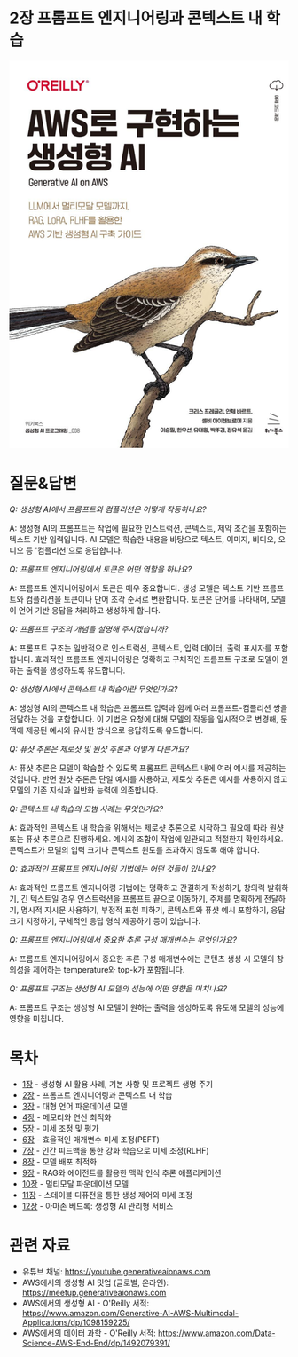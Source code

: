 # 2장 프롬프트 엔지니어링과 콘텍스트 내 학습
[![](../img/gaia_book_cover_sm.png)](https://www.amazon.com/Generative-AI-AWS-Multimodal-Applications/dp/1098159225/)

# 질문&답변

_Q: 생성형 AI에서 프롬프트와 컴플리션은 어떻게 작동하나요?_

A: 생성형 AI의 프롬프트는 작업에 필요한 인스트럭션, 콘텍스트, 제약 조건을 포함하는 텍스트 기반 입력입니다. AI 모델은 학습한 내용을 바탕으로 텍스트, 이미지, 비디오, 오디오 등 '컴플리션'으로 응답합니다.

_Q: 프롬프트 엔지니어링에서 토큰은 어떤 역할을 하나요?_

A: 프롬프트 엔지니어링에서 토큰은 매우 중요합니다. 생성 모델은 텍스트 기반 프롬프트와 컴플리션을 토큰이나 단어 조각 순서로 변환합니다. 토큰은 단어를 나타내며, 모델이 언어 기반 응답을 처리하고 생성하게 합니다.

_Q: 프롬프트 구조의 개념을 설명해 주시겠습니까?_

A: 프롬프트 구조는 일반적으로 인스트럭션, 콘텍스트, 입력 데이터, 출력 표시자를 포함합니다. 효과적인 프롬프트 엔지니어링은 명확하고 구체적인 프롬프트 구조로 모델이 원하는 출력을 생성하도록 유도합니다.

_Q: 생성형 AI에서 콘텍스트 내 학습이란 무엇인가요?_

A: 생성형 AI의 콘텍스트 내 학습은 프롬프트 입력과 함께 여러 프롬프트-컴플리션 쌍을 전달하는 것을 포함합니다. 이 기법은 요청에 대해 모델의 작동을 일시적으로 변경해, 문맥에 제공된 예시와 유사한 방식으로 응답하도록 유도합니다.

_Q: 퓨샷 추론은 제로샷 및 원샷 추론과 어떻게 다른가요?_

A: 퓨샷 추론은 모델이 학습할 수 있도록 프롬프트 콘텍스트 내에 여러 예시를 제공하는 것입니다. 반면 원샷 추론은 단일 예시를 사용하고, 제로샷 추론은 예시를 사용하지 않고 모델의 기존 지식과 일반화 능력에 의존합니다.

_Q: 콘텍스트 내 학습의 모범 사례는 무엇인가요?_

A: 효과적인 콘텍스트 내 학습을 위해서는 제로샷 추론으로 시작하고 필요에 따라 원샷 또는 퓨샷 추론으로 진행하세요. 예시의 조합이 작업에 일관되고 적절한지 확인하세요. 콘텍스트가 모델의 입력 크기나 콘텍스트 윈도를 초과하지 않도록 해야 합니다.

_Q: 효과적인 프롬프트 엔지니어링 기법에는 어떤 것들이 있나요?_

A: 효과적인 프롬프트 엔지니어링 기법에는 명확하고 간결하게 작성하기, 창의력 발휘하기, 긴 텍스트일 경우 인스트럭션을 프롬프트 끝으로 이동하기, 주제를 명확하게 전달하기, 명시적 지시문 사용하기, 부정적 표현 피하기, 콘텍스트와 퓨샷 예시 포함하기, 응답 크기 지정하기, 구체적인 응답 형식 제공하기 등이 있습니다.

_Q: 프롬프트 엔지니어링에서 중요한 추론 구성 매개변수는 무엇인가요?_

A: 프롬프트 엔지니어링에서 중요한 추론 구성 매개변수에는 콘텐츠 생성 시 모델의 창의성을 제어하는 temperature와 top-k가 포함됩니다.

_Q: 프롬프트 구조는 생성형 AI 모델의 성능에 어떤 영향을 미치나요?_

A: 프롬프트 구조는 생성형 AI 모델이 원하는 출력을 생성하도록 유도해 모델의 성능에 영향을 미칩니다.

# 목차
* [1장](/01_intro) - 생성형 AI 활용 사례, 기본 사항 및 프로젝트 생명 주기
* [2장](/02_prompt) - 프롬프트 엔지니어링과 콘텍스트 내 학습
* [3장](/03_foundation) - 대형 언어 파운데이션 모델
* [4장](/04_optimize) - 메모리와 연산 최적화
* [5장](/05_finetune) - 미세 조정 및 평가
* [6장](/06_peft) - 효율적인 매개변수 미세 조정(PEFT)
* [7장](/07_rlhf) - 인간 피드백을 통한 강화 학습으로 미세 조정(RLHF)
* [8장](/08_deploy) - 모델 배포 최적화
* [9장](/09_rag) - RAG와 에이전트를 활용한 맥락 인식 추론 애플리케이션
* [10장](/10_multimodal) - 멀티모달 파운데이션 모델
* [11장](/11_diffusers) - 스테이블 디퓨전을 통한 생성 제어와 미세 조정
* [12장](/12_bedrock) - 아마존 베드록: 생성형 AI 관리형 서비스

# 관련 자료
* 유튜브 채널: https://youtube.generativeaionaws.com
* AWS에서의 생성형 AI 밋업 (글로벌, 온라인): https://meetup.generativeaionaws.com
* AWS에서의 생성형 AI - O'Reilly 서적: https://www.amazon.com/Generative-AI-AWS-Multimodal-Applications/dp/1098159225/
* AWS에서의 데이터 과학 - O'Reilly 서적: https://www.amazon.com/Data-Science-AWS-End-End/dp/1492079391/
